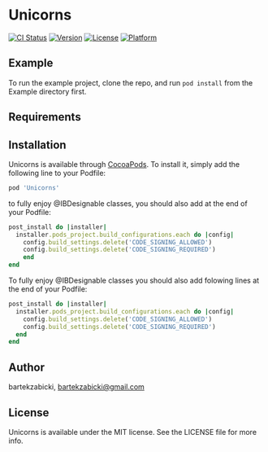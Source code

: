 # Unicorns

[![CI Status](http://img.shields.io/travis/bartekzabicki/Unicorns.svg?style=flat)](https://travis-ci.org/bartekzabicki/Unicorns)
[![Version](https://img.shields.io/cocoapods/v/Unicorns.svg?style=flat)](http://cocoapods.org/pods/Unicorns)
[![License](https://img.shields.io/cocoapods/l/Unicorns.svg?style=flat)](http://cocoapods.org/pods/Unicorns)
[![Platform](https://img.shields.io/cocoapods/p/Unicorns.svg?style=flat)](http://cocoapods.org/pods/Unicorns)

## Example

To run the example project, clone the repo, and run `pod install` from the Example directory first.

## Requirements

## Installation

Unicorns is available through [CocoaPods](http://cocoapods.org). To install
it, simply add the following line to your Podfile:

```ruby
pod 'Unicorns'
```
to fully enjoy @IBDesignable classes, you should also add at the end of your Podfile:

```ruby
post_install do |installer|
  installer.pods_project.build_configurations.each do |config|
    config.build_settings.delete('CODE_SIGNING_ALLOWED')
    config.build_settings.delete('CODE_SIGNING_REQUIRED')
    end
end
```

To fully enjoy @IBDesignable classes you should also add folowing lines at the end of your Podfile:

```ruby
post_install do |installer|
  installer.pods_project.build_configurations.each do |config|
    config.build_settings.delete('CODE_SIGNING_ALLOWED')
    config.build_settings.delete('CODE_SIGNING_REQUIRED')
  end
end
```

## Author

bartekzabicki, bartekzabicki@gmail.com

## License

Unicorns is available under the MIT license. See the LICENSE file for more info.
